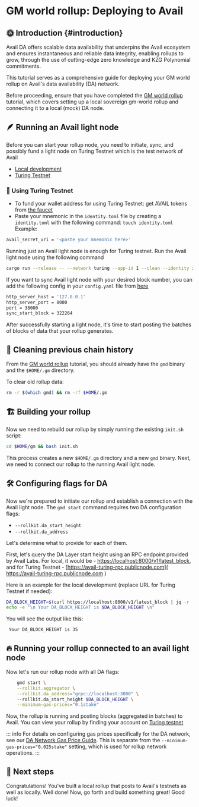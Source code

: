 # GM world rollup: Deploying to Avail  

## 🌞 Introduction {#introduction}

Avail DA offers scalable data availability that underpins the Avail ecosystem and ensures instantaneous and reliable data integrity, enabling rollups to grow, through the use of cutting-edge zero knowledge and KZG Polynomial commitments.

This tutorial serves as a comprehensive guide for deploying your GM world rollup on Avail's data availability (DA) network.

Before proceeding, ensure that you have completed the [GM world rollup](/tutorials/gm-world) tutorial, which covers setting up a local sovereign gm-world rollup and connecting it to a local (mock) DA node.

## 🪶 Running an Avail light node

Before you can start your rollup node, you need to initiate, sync, and possibly fund a light node on Turing Testnet which is the test network of Avail

- [Local development](https://github.com/rollkit/avail-da/blob/main/README.md)
- [Turing Testnet](https://docs.availproject.org/docs/networks)

### 🚀 Using Turing Testnet

- To fund your wallet address for using Turing Testnet: get AVAIL tokens from [the faucet]((https://faucet.avail.tools/))
- Paste your mnemonic in the `identity.toml` file by creating a `identity.toml` with the following command:
`touch identity.toml`
Example:

```bash
avail_secret_uri = '<paste your mnemonic here>'
```

Running just an Avail light node is enough for Turing testnet. Run the Avail light node using the following command
```bash
cargo run --release -- --network turing --app-id 1 --clean --identity identity.toml
```

If you want to sync Avail light node with your desired block number, you can add the following config in your `config.yaml` file from [here]( https://github.com/availproject/avail-light/blob/main/config.yaml.template )

```bash
http_server_host = '127.0.0.1'
http_server_port = 8000
port = 38000
sync_start_block = 322264
```

After successfully starting a light node, it's time to start posting the batches of blocks of data that your rollup generates.

## 🧹 Cleaning previous chain history

From the [GM world rollup]( /tutorials/gm-world ) tutorial, you should already have the `gmd` binary and the `$HOME/.gm` directory.

To clear old rollup data:

```bash
rm -r $(which gmd) && rm -rf $HOME/.gm
```

## 🏗️ Building your rollup

Now we need to rebuild our rollup by simply running the existing `init.sh` script:

```bash
cd $HOME/gm && bash init.sh
```

This process creates a new `$HOME/.gm` directory and a new `gmd` binary. Next, we need to connect our rollup to the running Avail light node.

## 🛠️ Configuring flags for DA

Now we're prepared to initiate our rollup and establish a connection with the Avail light node. The `gmd start` command requires two DA configuration flags:

- `--rollkit.da_start_height`
- `--rollkit.da_address`

Let's determine what to provide for each of them.

First, let's query the DA Layer start height using an RPC endpoint provided by Avail Labs. For local, it would be - [https://localhost:8000/v1/latest_block]( https://localhost:8000/v1/latest_block ), and for Turing Testnet - [https://avail-turing-rpc.publicnode.com]( https://avail-turing-rpc.publicnode.com )

Here is an example for the local development (replace URL for Turing Testnet if needed):

```bash
DA_BLOCK_HEIGHT=$(curl https://localhost:8000/v1/latest_block | jq -r '.result.block.header.height')
echo -e "\n Your DA_BLOCK_HEIGHT is $DA_BLOCK_HEIGHT \n"
```

You will see the output like this:

```bash
 Your DA_BLOCK_HEIGHT is 35
```

## 🔥 Running your rollup connected to an avail light node

Now let's run our rollup node with all DA flags:

```bash
    gmd start \
    --rollkit.aggregator \
    --rollkit.da_address="grpc://localhost:3000" \   
    --rollkit.da_start_height $DA_BLOCK_HEIGHT \
    --minimum-gas-prices="0.1stake"
```

Now, the rollup is running and posting blocks (aggregated in batches) to Avail. You can view your rollup by finding your account on [Turing testnet]( https://avail-turing.subscan.io/ )

::: info
For details on configuring gas prices specifically for the DA network, see our [DA Network Gas Price Guide](/guides/gas-price). This is separate from the `--minimum-gas-prices="0.025stake"` setting, which is used for rollup network operations.
:::

## 🎉 Next steps

Congratulations! You've built a local rollup that posts to Avail's testnets as well as locally. Well done! Now, go forth and build something great! Good luck!
